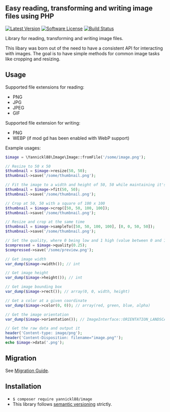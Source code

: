 Easy reading, transforming and writing image files using PHP
----------

[![Latest Version](http://img.shields.io/packagist/v/yannickl88/image.svg?style=flat-square)](https://github.com/yannickl88/image/releases)
[![Software License](https://img.shields.io/badge/license-MIT-brightgreen.svg?style=flat-square)](https://github.com/yannickl88/image)
[![Build Status](https://img.shields.io/travis/yannickl88/image/master.svg?style=flat-square)](https://travis-ci.org/yannickl88/image)

Library for reading, transforming and writing image files.

This libary was born out of the need to have a consistent API for interacting with images. The goal is to have simple methods for common image tasks like cropping and resizing.

Usage
------------
Supported file extensions for reading:
* PNG
* JPG
* JPEG
* GIF

Supported file extension for writing:
* PNG
* WEBP (if mod gd has been enabled with WebP support)

Example usages:
```php
$image = \Yannickl88\Image\Image::fromFile('/some/image.png');

// Resize to 50 x 50
$thumbnail = $image->resize(50, 50);
$thumbnail->save('/some/thumbnail.png');

// Fit the image to a width and height of 50, 50 while maintaining it's aspect ratio.
$thumbnail = $image->fit(50, 50);
$thumbnail->save('/some/thumbnail.png');

// Crop at 50, 50 with a square of 100 x 100
$thumbnail = $image->crop([50, 50, 100, 100]);
$thumbnail->save('/some/thumbnail.png');

// Resize and crop at the same time
$thumbnail = $image->sampleTo([50, 50, 100, 100], [0, 0, 50, 50]);
$thumbnail->save('/some/thumbnail.png');

// Set the quality, where 0 being low and 1 high (value between 0 and 1)
$compressed = $image->quality(0.25);
$compressed->save('/some/preview.png');

// Get image width
var_dump($image->width()); // int

// Get image height
var_dump($image->height()); // int

// Get image bounding box
var_dump($image->rect()); // array(0, 0, width, height)

// Get a color at a given coordinate
var_dump($image->color(0, 0)); // array(red, green, blue, alpha)

// Get the image orientation
var_dump($image->orientation()); // ImageInterface::ORIENTATION_LANDSCAPE

// Get the raw data and output it
header('Content-type: image/png');
header('Content-Disposition: filename="image.png"');
echo $image->data('.png');
```

Migration
------------
See [Migration Guide](MIGRATION.md).

Installation
------------
* `$ composer require yannickl88/image`
* This library follows [semantic versioning](http://semver.org/) strictly.
